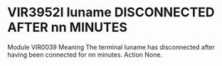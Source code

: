 # VIR3952I luname DISCONNECTED AFTER nn MINUTES
Module
    VIR0039
Meaning
    The terminal luname has disconnected after having been connected for nn minutes.
Action
    None.
